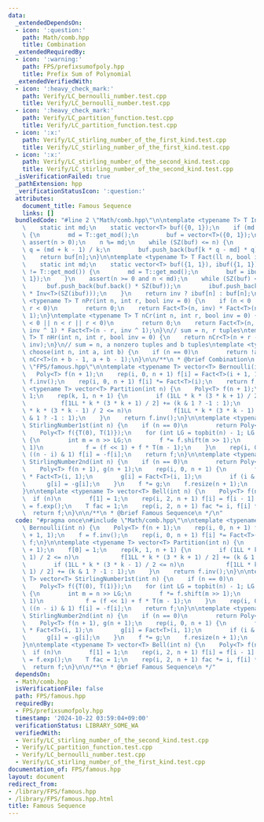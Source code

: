 ```yaml
---
data:
  _extendedDependsOn:
  - icon: ':question:'
    path: Math/comb.hpp
    title: Combination
  _extendedRequiredBy:
  - icon: ':warning:'
    path: FPS/prefixsumofpoly.hpp
    title: Prefix Sum of Polynomial
  _extendedVerifiedWith:
  - icon: ':heavy_check_mark:'
    path: Verify/LC_bernoulli_number.test.cpp
    title: Verify/LC_bernoulli_number.test.cpp
  - icon: ':heavy_check_mark:'
    path: Verify/LC_partition_function.test.cpp
    title: Verify/LC_partition_function.test.cpp
  - icon: ':x:'
    path: Verify/LC_stirling_number_of_the_first_kind.test.cpp
    title: Verify/LC_stirling_number_of_the_first_kind.test.cpp
  - icon: ':x:'
    path: Verify/LC_stirling_number_of_the_second_kind.test.cpp
    title: Verify/LC_stirling_number_of_the_second_kind.test.cpp
  _isVerificationFailed: true
  _pathExtension: hpp
  _verificationStatusIcon: ':question:'
  attributes:
    document_title: Famous Sequence
    links: []
  bundledCode: "#line 2 \"Math/comb.hpp\"\n\ntemplate <typename T> T Inv(ll n) {\n\
    \    static int md;\n    static vector<T> buf({0, 1});\n    if (md != T::get_mod())\
    \ {\n        md = T::get_mod();\n        buf = vector<T>({0, 1});\n    }\n   \
    \ assert(n > 0);\n    n %= md;\n    while (SZ(buf) <= n) {\n        int k = SZ(buf),\
    \ q = (md + k - 1) / k;\n        buf.push_back(buf[k * q - md] * q);\n    }\n\
    \    return buf[n];\n}\n\ntemplate <typename T> T Fact(ll n, bool inv = 0) {\n\
    \    static int md;\n    static vector<T> buf({1, 1}), ibuf({1, 1});\n    if (md\
    \ != T::get_mod()) {\n        md = T::get_mod();\n        buf = ibuf = vector<T>({1,\
    \ 1});\n    }\n    assert(n >= 0 and n < md);\n    while (SZ(buf) <= n) {\n  \
    \      buf.push_back(buf.back() * SZ(buf));\n        ibuf.push_back(ibuf.back()\
    \ * Inv<T>(SZ(ibuf)));\n    }\n    return inv ? ibuf[n] : buf[n];\n}\n\ntemplate\
    \ <typename T> T nPr(int n, int r, bool inv = 0) {\n    if (n < 0 || n < r ||\
    \ r < 0)\n        return 0;\n    return Fact<T>(n, inv) * Fact<T>(n - r, inv ^\
    \ 1);\n}\ntemplate <typename T> T nCr(int n, int r, bool inv = 0) {\n    if (n\
    \ < 0 || n < r || r < 0)\n        return 0;\n    return Fact<T>(n, inv) * Fact<T>(r,\
    \ inv ^ 1) * Fact<T>(n - r, inv ^ 1);\n}\n// sum = n, r tuples\ntemplate <typename\
    \ T> T nHr(int n, int r, bool inv = 0) {\n    return nCr<T>(n + r - 1, r - 1,\
    \ inv);\n}\n// sum = n, a nonzero tuples and b tuples\ntemplate <typename T> T\
    \ choose(int n, int a, int b) {\n    if (n == 0)\n        return !a;\n    return\
    \ nCr<T>(n + b - 1, a + b - 1);\n}\n\n/**\n * @brief Combination\n */\n#line 3\
    \ \"FPS/famous.hpp\"\n\ntemplate <typename T> vector<T> Bernoulli(int n) {\n \
    \   Poly<T> f(n + 1);\n    rep(i, 0, n + 1) f[i] = Fact<T>(i + 1, 1);\n    f =\
    \ f.inv();\n    rep(i, 0, n + 1) f[i] *= Fact<T>(i);\n    return f;\n}\n\ntemplate\
    \ <typename T> vector<T> Partition(int n) {\n    Poly<T> f(n + 1);\n    f[0] =\
    \ 1;\n    rep(k, 1, n + 1) {\n        if (1LL * k * (3 * k + 1) / 2 <= n)\n  \
    \          f[1LL * k * (3 * k + 1) / 2] += (k & 1 ? -1 : 1);\n        if (1LL\
    \ * k * (3 * k - 1) / 2 <= n)\n            f[1LL * k * (3 * k - 1) / 2] += (k\
    \ & 1 ? -1 : 1);\n    }\n    return f.inv();\n}\n\ntemplate <typename T> vector<T>\
    \ StirlingNumber1st(int n) {\n    if (n == 0)\n        return Poly<T>({T(1)});\n\
    \    Poly<T> f({T(0), T(1)});\n    for (int LG = topbit(n) - 1; LG >= 0; LG--)\
    \ {\n        int m = n >> LG;\n        f *= f.shift(m >> 1);\n        if (m &\
    \ 1)\n            f = (f << 1) + f * T(m - 1);\n    }\n    rep(i, 0, n + 1) if\
    \ ((n - i) & 1) f[i] = -f[i];\n    return f;\n}\n\ntemplate <typename T> vector<T>\
    \ StirlingNumber2nd(int n) {\n    if (n == 0)\n        return Poly<T>({T(1)});\n\
    \    Poly<T> f(n + 1), g(n + 1);\n    rep(i, 0, n + 1) {\n        f[i] = Fp(i).pow(n)\
    \ * Fact<T>(i, 1);\n        g[i] = Fact<T>(i, 1);\n        if (i & 1)\n      \
    \      g[i] = -g[i];\n    }\n    f *= g;\n    f.resize(n + 1);\n    return f;\n\
    }\n\ntemplate <typename T> vector<T> Bell(int n) {\n    Poly<T> f(n + 1);\n  \
    \  if (n)\n        f[1] = 1;\n    rep(i, 2, n + 1) f[i] = f[i - 1] / i;\n    f\
    \ = f.exp();\n    T fac = 1;\n    rep(i, 2, n + 1) fac *= i, f[i] *= fac;\n  \
    \  return f;\n}\n\n/**\n * @brief Famous Sequence\n */\n"
  code: "#pragma once\n#include \"Math/comb.hpp\"\n\ntemplate <typename T> vector<T>\
    \ Bernoulli(int n) {\n    Poly<T> f(n + 1);\n    rep(i, 0, n + 1) f[i] = Fact<T>(i\
    \ + 1, 1);\n    f = f.inv();\n    rep(i, 0, n + 1) f[i] *= Fact<T>(i);\n    return\
    \ f;\n}\n\ntemplate <typename T> vector<T> Partition(int n) {\n    Poly<T> f(n\
    \ + 1);\n    f[0] = 1;\n    rep(k, 1, n + 1) {\n        if (1LL * k * (3 * k +\
    \ 1) / 2 <= n)\n            f[1LL * k * (3 * k + 1) / 2] += (k & 1 ? -1 : 1);\n\
    \        if (1LL * k * (3 * k - 1) / 2 <= n)\n            f[1LL * k * (3 * k -\
    \ 1) / 2] += (k & 1 ? -1 : 1);\n    }\n    return f.inv();\n}\n\ntemplate <typename\
    \ T> vector<T> StirlingNumber1st(int n) {\n    if (n == 0)\n        return Poly<T>({T(1)});\n\
    \    Poly<T> f({T(0), T(1)});\n    for (int LG = topbit(n) - 1; LG >= 0; LG--)\
    \ {\n        int m = n >> LG;\n        f *= f.shift(m >> 1);\n        if (m &\
    \ 1)\n            f = (f << 1) + f * T(m - 1);\n    }\n    rep(i, 0, n + 1) if\
    \ ((n - i) & 1) f[i] = -f[i];\n    return f;\n}\n\ntemplate <typename T> vector<T>\
    \ StirlingNumber2nd(int n) {\n    if (n == 0)\n        return Poly<T>({T(1)});\n\
    \    Poly<T> f(n + 1), g(n + 1);\n    rep(i, 0, n + 1) {\n        f[i] = Fp(i).pow(n)\
    \ * Fact<T>(i, 1);\n        g[i] = Fact<T>(i, 1);\n        if (i & 1)\n      \
    \      g[i] = -g[i];\n    }\n    f *= g;\n    f.resize(n + 1);\n    return f;\n\
    }\n\ntemplate <typename T> vector<T> Bell(int n) {\n    Poly<T> f(n + 1);\n  \
    \  if (n)\n        f[1] = 1;\n    rep(i, 2, n + 1) f[i] = f[i - 1] / i;\n    f\
    \ = f.exp();\n    T fac = 1;\n    rep(i, 2, n + 1) fac *= i, f[i] *= fac;\n  \
    \  return f;\n}\n\n/**\n * @brief Famous Sequence\n */"
  dependsOn:
  - Math/comb.hpp
  isVerificationFile: false
  path: FPS/famous.hpp
  requiredBy:
  - FPS/prefixsumofpoly.hpp
  timestamp: '2024-10-22 03:59:04+09:00'
  verificationStatus: LIBRARY_SOME_WA
  verifiedWith:
  - Verify/LC_stirling_number_of_the_second_kind.test.cpp
  - Verify/LC_partition_function.test.cpp
  - Verify/LC_bernoulli_number.test.cpp
  - Verify/LC_stirling_number_of_the_first_kind.test.cpp
documentation_of: FPS/famous.hpp
layout: document
redirect_from:
- /library/FPS/famous.hpp
- /library/FPS/famous.hpp.html
title: Famous Sequence
---
```

